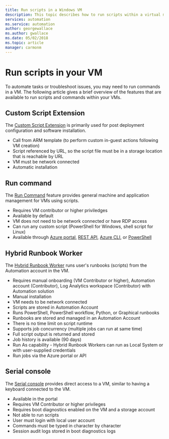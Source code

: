 ```yaml
---
title: Run scripts in a Windows VM
description: This topic describes how to run scripts within a virtual machine
services: automation
ms.service: automation
author: georgewallace
ms.author: gwallace
ms.date: 05/02/2018
ms.topic: article
manager: carmonm
---
```

# Run scripts in your VM

To automate tasks or troubleshoot issues, you may need to run commands in a VM. The following article gives a brief overview of the features that are available to run scripts and commands within your VMs.

## Custom Script Extension

The [Custom Script Extension](extensions-customscript.md) is primarily used for post deployment configuration and software installation.

* Call from ARM template (to perform custom in-guest actions following VM creation)
* Script referenced by URL, so the script file must be in a storage location that is reachable by URL
* VM must be network connected
* Automatic installation

## Run command

The [Run Command](run-command.md) feature provides general machine and application management for VMs using scripts.

* Requires VM contributor or higher priviledges
* Available by default
* VM does not need to be network connected or have RDP access
* Can run any custom script (PowerShell for Windows, shell script for Linux)
* Available through [Azure portal](run-command.md), [REST API](/rest/api/compute/virtual%20machines%20run%20commands/runcommand), [Azure CLI](/cli/azure/vm/run-command?view=azure-cli-latest#az-vm-run-command-invoke), or [PowerShell](/powershell/module/azurerm.compute/invoke-azurermvmruncommand)

## Hybrid Runbook Worker

The [Hybrid Runbook Worker](../../automation/automation-hybrid-runbook-worker.md) runs user's runbooks (scripts) from the Automation account in the VM.

* Requires manual onboarding (VM Contributor or higher), Automation account (Contributor), Log Analytics workspace (Contributor) with Automation solution
* Manual installation
* VM needs to be network connected
* Scripts are stored in Automation Account
* Runs PowerShell, PowerShell workflow, Python, or Graphical runbooks
* Runbooks are stored and managed in an Automation Account
* There is no time limit on script runtime
* Supports job concurrency (multiple jobs can run at same time)
* Full script output is returned and stored
* Job history is available (90 days)
* Run As capability - Hybrid Runbook Workers can run as Local System or with user-supplied credentials
* Run jobs via the Azure portal or API

## Serial console

The [Serial console](serial-console.md) provides direct access to a VM, similar to having a keyboard connected to the VM.

* Available in the portal
* Requires VM Contributor or higher privileges
* Requires boot diagnostics enabled on the VM and a storage account
* Not able to run scripts
* User must login with local user account
* Commands must be typed in character by character
* Session audit logs stored in boot diagnostics logs
